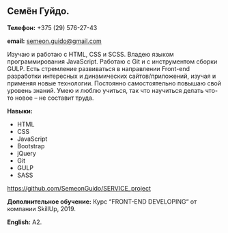 ## Семён Гуйдо.

**Телефон:** +375 (29) 576-27-43

**email:** semeon.guido@gmail.com

Изучаю и работаю с HTML, CSS и SCSS. Владею языком программирования JavaScript. Работаю с Git и с инструментом сборки GULP. Есть стремление развиваться в направлении Front-end разработки интересных и динамических сайтов/приложений, изучая и применяя новые технологии. Постоянно самостоятельно повышаю свой уровень знаний. Умею и люблю учиться, так что научиться делать что-то новое – не составит труда.

**Навыки:**
- HTML
- CSS
- JavaScript
- Bootstrap
- jQuery
- Git
- GULP
- SASS

https://github.com/SemeonGuido/SERVICE_project

**Дополнительное обучение:** Курс “FRONT-END DEVELOPING“ от компании SkillUp, 2019.

**English:** A2.
